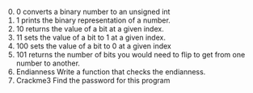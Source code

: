 0. 0
converts a binary number to an unsigned int
1. 1
prints the binary representation of a number.
2. 10
returns the value of a bit at a given index.
3. 11
sets the value of a bit to 1 at a given index.
4. 100
sets the value of a bit to 0 at a given index
5. 101
returns the number of bits you would need to flip to get from one number to another.
6. Endianness
Write a function that checks the endianness.
7. Crackme3
Find the password for this program




